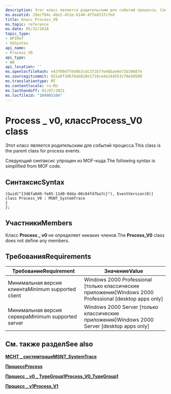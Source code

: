 ```yaml
---
description: Этот класс является родительским для событий процесса. Следующий синтаксис упрощен из MOF-кода.
ms.assetid: 29ecf04c-4be1-451e-b140-4ffed337cfed
title: Класс Process_V0
ms.topic: reference
ms.date: 05/31/2018
topic_type:
- APIRef
- kbSyntax
api_name:
- Process_V0
api_type:
- NA
api_location: ''
ms.openlocfilehash: e43f09dffd49b3cdc372b77e48bae0e73b39687e
ms.sourcegitcommit: 831e8f3db78ab820e1710cede244553c70e50500
ms.translationtype: MT
ms.contentlocale: ru-RU
ms.lasthandoff: 01/07/2021
ms.locfileid: "104985104"
---
```

# <a name="process_v0-class"></a><span data-ttu-id="0c6b2-104">Process \_ v0, класс</span><span class="sxs-lookup"><span data-stu-id="0c6b2-104">Process\_V0 class</span></span>

<span data-ttu-id="0c6b2-105">Этот класс является родительским для событий процесса.</span><span class="sxs-lookup"><span data-stu-id="0c6b2-105">This class is the parent class for process events.</span></span>

<span data-ttu-id="0c6b2-106">Следующий синтаксис упрощен из MOF-кода.</span><span class="sxs-lookup"><span data-stu-id="0c6b2-106">The following syntax is simplified from MOF code.</span></span>

## <a name="syntax"></a><span data-ttu-id="0c6b2-107">Синтаксис</span><span class="sxs-lookup"><span data-stu-id="0c6b2-107">Syntax</span></span>

``` syntax
[Guid("{3d6fa8d0-fe05-11d0-9dda-00c04fd7ba7c}"), EventVersion(0)]
class Process_V0 : MSNT_SystemTrace
{
};
```

## <a name="members"></a><span data-ttu-id="0c6b2-108">Участники</span><span class="sxs-lookup"><span data-stu-id="0c6b2-108">Members</span></span>

<span data-ttu-id="0c6b2-109">Класс **Process \_ v0** не определяет никаких членов.</span><span class="sxs-lookup"><span data-stu-id="0c6b2-109">The **Process\_V0** class does not define any members.</span></span>

## <a name="requirements"></a><span data-ttu-id="0c6b2-110">Требования</span><span class="sxs-lookup"><span data-stu-id="0c6b2-110">Requirements</span></span>



| <span data-ttu-id="0c6b2-111">Требование</span><span class="sxs-lookup"><span data-stu-id="0c6b2-111">Requirement</span></span> | <span data-ttu-id="0c6b2-112">Значение</span><span class="sxs-lookup"><span data-stu-id="0c6b2-112">Value</span></span> |
|-------------------------------------|------------------------------------------------------------|
| <span data-ttu-id="0c6b2-113">Минимальная версия клиента</span><span class="sxs-lookup"><span data-stu-id="0c6b2-113">Minimum supported client</span></span><br/> | <span data-ttu-id="0c6b2-114">Windows 2000 Professional \[только классические приложения\]</span><span class="sxs-lookup"><span data-stu-id="0c6b2-114">Windows 2000 Professional \[desktop apps only\]</span></span><br/> |
| <span data-ttu-id="0c6b2-115">Минимальная версия сервера</span><span class="sxs-lookup"><span data-stu-id="0c6b2-115">Minimum supported server</span></span><br/> | <span data-ttu-id="0c6b2-116">Windows 2000 Server \[только классические приложения\]</span><span class="sxs-lookup"><span data-stu-id="0c6b2-116">Windows 2000 Server \[desktop apps only\]</span></span><br/>       |



## <a name="see-also"></a><span data-ttu-id="0c6b2-117">См. также раздел</span><span class="sxs-lookup"><span data-stu-id="0c6b2-117">See also</span></span>

<dl> <dt>

[<span data-ttu-id="0c6b2-118">**МСНТ \_ системтраце**</span><span class="sxs-lookup"><span data-stu-id="0c6b2-118">**MSNT\_SystemTrace**</span></span>](msnt-systemtrace.md)
</dt> <dt>

[<span data-ttu-id="0c6b2-119">**Процесс**</span><span class="sxs-lookup"><span data-stu-id="0c6b2-119">**Process**</span></span>](process.md)
</dt> <dt>

[<span data-ttu-id="0c6b2-120">**Процесс \_ v0 \_ TypeGroup1**</span><span class="sxs-lookup"><span data-stu-id="0c6b2-120">**Process\_V0\_TypeGroup1**</span></span>](process-v0-typegroup1.md)
</dt> <dt>

[<span data-ttu-id="0c6b2-121">**Процесс \_ v1**</span><span class="sxs-lookup"><span data-stu-id="0c6b2-121">**Process\_V1**</span></span>](process-v1.md)
</dt> </dl>

 

 




